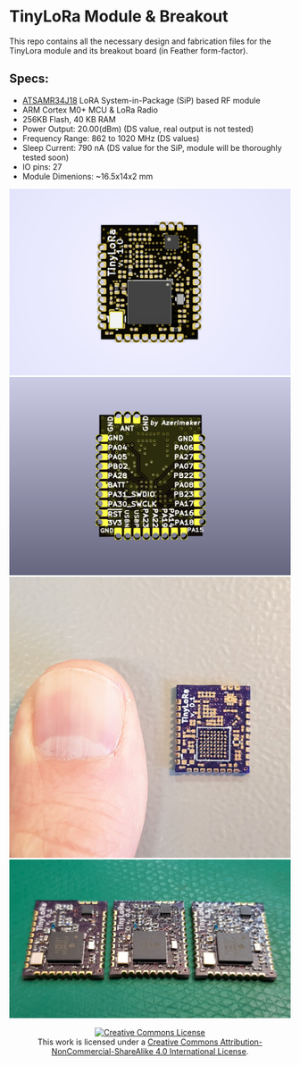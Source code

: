 # TinyLoRa Module & Breakout
This repo contains all the necessary design and fabrication files for the TinyLora module and its breakout board (in Feather form-factor).

## Specs:
- [ATSAMR34J18](http://ww1.microchip.com/downloads/en/DeviceDoc/SAMR34-R35-Low-Power-LoRa-Sub-GHz-SiP-Data-Sheet-DS70005356B.pdf) LoRA System-in-Package (SiP) based RF module
- ARM Cortex M0+ MCU & LoRa Radio
- 256KB Flash, 40 KB RAM
- Power Output: 20.00(dBm) (DS value, real output is not tested)
- Frequency Range: 862 to 1020 MHz (DS values)
- Sleep Current: 790 nA (DS value for the SiP, module will be thoroughly tested soon)
- IO pins: 27
- Module Dimenions: ~16.5x14x2 mm


![TLM01 v1 front](/TLM-v1-Module/TLM-v1/DesignOutputs/TLM-v1-render-front.png)
![TLM01 v1 back](/TLM-v1-Module/TLM-v1/DesignOutputs/TLM-v1-render-back.png)
![TLM01 v1 OSHpark PCB](TLM-v1-Docs/02-oshparkPCB.jpg)
![TLM01 v1 first prototypes](TLM-v1-Docs/01-firstPrototyes.jpg)


<div align="center">
<a rel="license" href="http://creativecommons.org/licenses/by-nc-sa/4.0/"><img alt="Creative Commons License" style="border-width:0" src="https://i.creativecommons.org/l/by-nc-sa/4.0/88x31.png" /></a><br />This work is licensed under a <a rel="license" href="http://creativecommons.org/licenses/by-nc-sa/4.0/">Creative Commons Attribution-NonCommercial-ShareAlike 4.0 International License</a>.
</div>